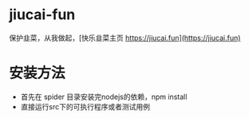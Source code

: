# jiucai-fun

保护韭菜，从我做起，[快乐韭菜主页 https://jiucai.fun](https://jiucai.fun)

# 安装方法

- 首先在 spider 目录安装完nodejs的依赖，npm install
- 直接运行src下的可执行程序或者测试用例
